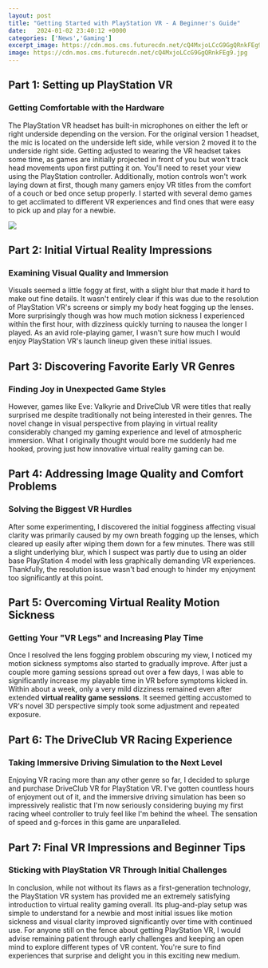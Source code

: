 ```yaml
---
layout: post
title: "Getting Started with PlayStation VR - A Beginner's Guide"
date:   2024-01-02 23:40:12 +0000
categories: ['News','Gaming']
excerpt_image: https://cdn.mos.cms.futurecdn.net/cQ4MxjoLCcG9GgQRnkFEg9.jpg
image: https://cdn.mos.cms.futurecdn.net/cQ4MxjoLCcG9GgQRnkFEg9.jpg
---
```


## Part 1: Setting up PlayStation VR
### **Getting Comfortable with the Hardware**
The PlayStation VR headset has built-in microphones on either the left or right underside depending on the version. For the original version 1 headset, the mic is located on the underside left side, while version 2 moved it to the underside right side. Getting adjusted to wearing the VR headset takes some time, as games are initially projected in front of you but won't track head movements upon first putting it on. You'll need to reset your view using the PlayStation controller. Additionally, motion controls won't work laying down at first, though many gamers enjoy VR titles from the comfort of a couch or bed once setup properly. I started with several demo games to get acclimated to different VR experiences and find ones that were easy to pick up and play for a newbie.

![](https://i.ytimg.com/vi/mgmXCfotGsE/maxresdefault.jpg)
## Part 2: **Initial Virtual Reality Impressions**  
### Examining Visual Quality and Immersion  
Visuals seemed a little foggy at first, with a slight blur that made it hard to make out fine details. It wasn't entirely clear if this was due to the resolution of PlayStation VR's screens or simply my body heat fogging up the lenses. More surprisingly though was how much motion sickness I experienced within the first hour, with dizziness quickly turning to nausea the longer I played. As an avid role-playing gamer, I wasn't sure how much I would enjoy PlayStation VR's launch lineup given these initial issues. 
## Part 3: **Discovering Favorite Early VR Genres**
### Finding Joy in Unexpected Game Styles    
However, games like Eve: Valkyrie and DriveClub VR were titles that really surprised me despite traditionally not being interested in their genres. The novel change in visual perspective from playing in virtual reality considerably changed my gaming experience and level of atmospheric immersion. What I originally thought would bore me suddenly had me hooked, proving just how innovative virtual reality gaming can be.
## Part 4: **Addressing Image Quality and Comfort Problems**  
### Solving the Biggest VR Hurdles    
After some experimenting, I discovered the initial fogginess affecting visual clarity was primarily caused by my own breath fogging up the lenses, which cleared up easily after wiping them down for a few minutes. There was still a slight underlying blur, which I suspect was partly due to using an older base PlayStation 4 model with less graphically demanding VR experiences. Thankfully, the resolution issue wasn't bad enough to hinder my enjoyment too significantly at this point.
## Part 5: **Overcoming Virtual Reality Motion Sickness**   
### Getting Your "VR Legs" and Increasing Play Time
Once I resolved the lens fogging problem obscuring my view, I noticed my motion sickness symptoms also started to gradually improve. After just a couple more gaming sessions spread out over a few days, I was able to significantly increase my playable time in VR before symptoms kicked in. Within about a week, only a very mild dizziness remained even after extended **virtual reality game sessions**. It seemed getting accustomed to VR's novel 3D perspective simply took some adjustment and repeated exposure.
## Part 6: **The DriveClub VR Racing Experience**    
### Taking Immersive Driving Simulation to the Next Level  
Enjoying VR racing more than any other genre so far, I decided to splurge and purchase DriveClub VR for PlayStation VR. I've gotten countless hours of enjoyment out of it, and the immersive driving simulation has been so impressively realistic that I'm now seriously considering buying my first racing wheel controller to truly feel like I'm behind the wheel. The sensation of speed and g-forces in this game are unparalleled.
## Part 7: **Final VR Impressions and Beginner Tips**    
### Sticking with PlayStation VR Through Initial Challenges
In conclusion, while not without its flaws as a first-generation technology, the PlayStation VR system has provided me an extremely satisfying introduction to virtual reality gaming overall. Its plug-and-play setup was simple to understand for a newbie and most initial issues like motion sickness and visual clarity improved significantly over time with continued use. For anyone still on the fence about getting PlayStation VR, I would advise remaining patient through early challenges and keeping an open mind to explore different types of VR content. You're sure to find experiences that surprise and delight you in this exciting new medium.
